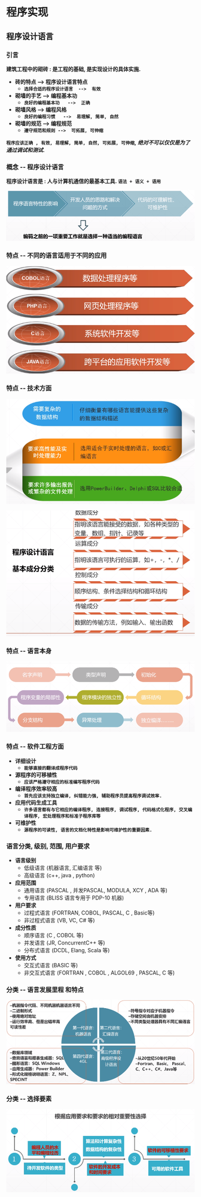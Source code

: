 # 程序实现

## 程序设计语言

### 引言

**建筑工程中的砌砖 : 是工程的基础, 是实现设计的具体实施.**

* **砖的特点      --&gt;  程序设计语言特点**
  * **`选择合适的程序设计语言  -->  有效`**
* **砌墙的手艺  --&gt;  编程基本功**
  * **`良好的编程基本功   -->  正确`**
* **砌墙风格      --&gt;  编程风格**
  * **`良好的编程习惯   -->  易理解, 简单, 自然`**
* **砌墙的规范  --&gt;  编程规范**
  * **`遵守规范和规则 -->  可拓展, 可伸缩`**

**`程序应该正确 , 有效, 易理解, 简单, 自然, 可拓展, 可伸缩`,** _**绝对不可以仅仅是为了通过调试和测试**_**.**

### 概念  -- 程序设计语言

**程序设计语言是 :  人与计算机通信的最基本工具.   `语法 + 语义 + 语用`**

![&#x7F16;&#x7A0B;&#x8BED;&#x8A00;&#x7684;&#x9009;&#x62E9;&#x662F;&#x975E;&#x5E38;&#x91CD;&#x8981;&#x7684;](../.gitbook/assets/image%20%28182%29.png)

### 特点 -- 不同的语言适用于不同的应用

![&#x4E0D;&#x540C;&#x7684;&#x8BED;&#x8A00;&#x9002;&#x7528;&#x7684;&#x5E94;&#x7528;](../.gitbook/assets/image%20%2850%29.png)

### 特点 -- 技术方面

![&#x8BED;&#x8A00;&#x53EF;&#x4EE5;&#x5904;&#x7406;&#x7684;&#x80FD;&#x529B;](../.gitbook/assets/image%20%2898%29.png)

![&#x6210;&#x5206;&#x5206;&#x7C7B;](../.gitbook/assets/image%20%2839%29.png)

### 特点 -- 语言本身

![&#x8BED;&#x8A00;&#x7279;&#x70B9;](../.gitbook/assets/image%20%28209%29.png)

### 特点 -- 软件工程方面

* **详细设计**
  * **`能够直接的翻译成程序代码`**
* **源程序的可移植性**
  * **`应该严格遵守相应的标准编写程序代码`**
* **编译程序效率较高**
  * **`首先应该支持独立编译, 纠错能力强, 辅助程序员提高程序调试效率.`**
* **应用代码生成工具**
  * **`许多语言都有与它相应的编译程序, 连接程序, 调试程序, 代码格式化程序, 交叉编译程序, 宏处理程序和标准子程序库等`**
* **可维护性**
  * **`源程序的可读性, 语言的文档化特性是影响可维护性的重要因素.`**

### 语言分类, 级别, 范围, 用户要求

* **语言级别**
  * 低级语言  \(机器语言, 汇编语言 等\)
  * 高级语言  \(c++, java , python\)
* **应用范围**
  * 通用语言 \(PASCAL , 并发PASCAL, MODULA, XCY , ADA 等\)
  * 专用语言 \(BLISS 语言专用于 PDP-10 机器\)
* **用户要求**
  * 过程式语言 \(FORTRAN, COBOL, PASCAL, C , Basic等\)
  * 非过程式语言 \(VB,  VC, C\#  等\)
* **成分性质**
  * 顺序语言 \(C , COBOL  等\)
  * 并发语言  \(JR, ConcurrentC++ 等\)
  * 分布式语言  \(DCDL,  Elang, Scala 等\)
* **使用方式**
  * 交互式语言  \(BASIC  等\)
  * 非交互式语言   \(FORTRAN , COBOL , ALGOL69 , PASCAL,  C 等\)

### 分类 -- 语言发展里程 和特点

![&#x56DB;&#x4EE3;&#x8BED;&#x8A00;](../.gitbook/assets/image%20%28230%29.png)

### 分类 -- 选择要素

![](../.gitbook/assets/image%20%2861%29.png)





